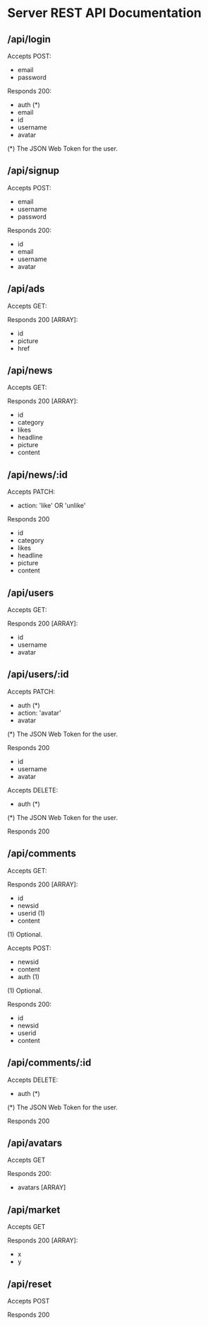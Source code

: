 # Server REST API Documentation

## /api/login

Accepts POST:

- email
- password

Responds 200:

- auth (*)
- email
- id
- username
- avatar

(*) The JSON Web Token for the user.
 
## /api/signup

Accepts POST:

- email
- username
- password

Responds 200:

- id
- email
- username
- avatar

## /api/ads

Accepts GET:

Responds 200 [ARRAY]:

- id
- picture
- href

## /api/news

Accepts GET:

Responds 200 [ARRAY]:

- id
- category
- likes
- headline
- picture
- content

## /api/news/:id

Accepts PATCH:

- action: 'like' OR 'unlike'

Responds 200

- id
- category
- likes
- headline
- picture
- content

## /api/users

Accepts GET:

Responds 200 [ARRAY]:

- id
- username
- avatar

## /api/users/:id

Accepts PATCH:

- auth (*)
- action: 'avatar'
- avatar

(*) The JSON Web Token for the user.

Responds 200

- id
- username
- avatar

Accepts DELETE:

- auth (*)

(*) The JSON Web Token for the user.

Responds 200

## /api/comments

Accepts GET:

Responds 200 [ARRAY]:

- id
- newsid
- userid (1)
- content

(1) Optional.

Accepts POST:

- newsid
- content
- auth (1)

(1) Optional.

Responds 200:

- id
- newsid
- userid
- content

## /api/comments/:id

Accepts DELETE:

- auth (*)

(*) The JSON Web Token for the user.

Responds 200

## /api/avatars

Accepts GET

Responds 200:

- avatars [ARRAY]

## /api/market

Accepts GET

Responds 200 [ARRAY]:

- x
- y

## /api/reset

Accepts POST

Responds 200
